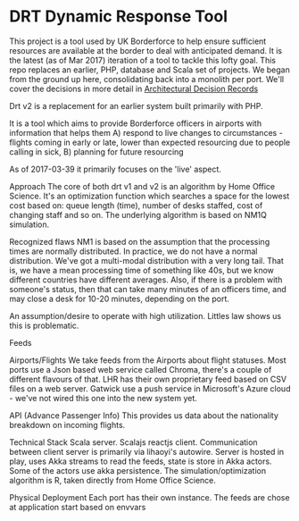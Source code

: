 # DRT Dynamic Response Tool


This project is a tool used by UK Borderforce to help ensure sufficient resources are available at the border to deal 
with anticipated demand. 
It is the latest (as of Mar 2017) iteration of a tool to tackle this lofty goal. This repo replaces an earlier, PHP, database
and Scala set of projects. 
We began from the ground up here, consolidating back into a monolith per port. We'll cover the decisions in more detail in 
[Architectural Decision Records](doc/architecture/decisions/0001-record-architecture-decisions.md)

Drt v2 is a replacement for an earlier system built primarily with PHP. 

It is a tool which aims to provide Borderforce officers in airports with information that helps them 
A) respond to live changes to circumstances - flights coming in early or late, lower than expected resourcing due to people calling in sick, 
B) planning for future resourcing

As of 2017-03-39 it primarily focuses on the 'live' aspect. 

Approach
The core of both drt v1 and v2 is an algorithm by Home Office Science. It's an optimization function which searches a space for the lowest cost based on: queue length (time), number of desks staffed, cost of changing staff and so on. 
The underlying algorithm is based on NM1Q simulation. 

Recognized flaws
NM1 is based on the assumption that the processing times are normally distributed. In practice, we do not have a normal distribution. We've got a multi-modal distribution with a very long tail. 
That is, we have a mean processing time of something like 40s, but we know different countries have different averages. Also, if there is a problem with someone's status, then that can take many minutes of an officers time, and may close a desk for 10-20 minutes, depending on the port. 

An assumption/desire to operate with high utilization. Littles law shows us this is problematic.

Feeds

Airports/Flights
We take feeds from the Airports about flight statuses. Most ports use a Json based web service called Chroma, there's a couple of different flavours of that. LHR has their own proprietary feed based on CSV files on a web server. Gatwick use a push service in Microsoft's Azure cloud - we've not wired this one into the new system yet.

API (Advance Passenger Info)
This provides us data about the nationality breakdown on incoming flights. 

Technical Stack
Scala server. Scalajs reactjs client. Communication between client server is primarily via lihaoyi's autowire. Server is hosted in play, uses Akka streams to read the feeds, state is store in Akka actors. Some of the actors use akka persistence. 
The simulation/optimization algorithm is R, taken directly from Home Office Science. 

Physical Deployment
Each port has their own instance. The feeds are chose at application start based on envvars

